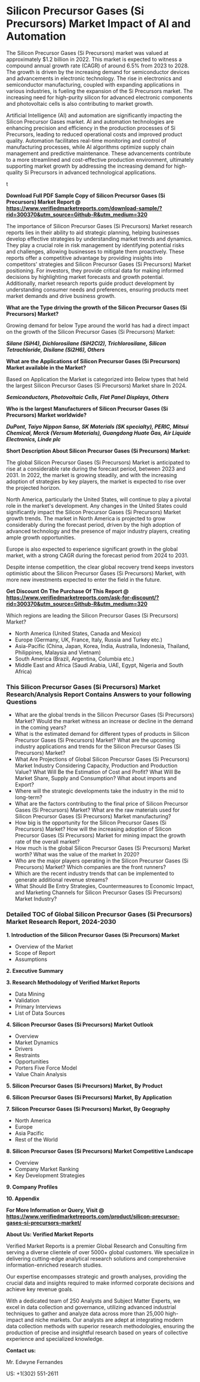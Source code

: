 <meta name="title" content="Global Silicon Precursor Gases (Si Precursors) Market Impact of AI and Automation"><meta name="description" content="The Silicon Precursor Gases (Si Precursors) market was valued at approximately $1.2 billion in 2022. This market is expected to witness a compound annual growth rate ("><meta name="title" content="Silicon Precursor Gases (Si Precursors) Market Size, Share, Scope, Trends, Growth, Opportunities, Analysis, Forecast"><h1>Silicon Precursor Gases (Si Precursors) Market Impact of AI and Automation</h1><p>The Silicon Precursor Gases (Si Precursors) market was valued at approximately $1.2 billion in 2022. This market is expected to witness a compound annual growth rate (CAGR) of around 6.5% from 2023 to 2028. The growth is driven by the increasing demand for semiconductor devices and advancements in electronic technology. The rise in electronics and semiconductor manufacturing, coupled with expanding applications in various industries, is fueling the expansion of the Si Precursors market. The increasing need for high-purity silicon for advanced electronic components and photovoltaic cells is also contributing to market growth.</p><p>Artificial Intelligence (AI) and automation are significantly impacting the Silicon Precursor Gases market. AI and automation technologies are enhancing precision and efficiency in the production processes of Si Precursors, leading to reduced operational costs and improved product quality. Automation facilitates real-time monitoring and control of manufacturing processes, while AI algorithms optimize supply chain management and predictive maintenance. These advancements contribute to a more streamlined and cost-effective production environment, ultimately supporting market growth by addressing the increasing demand for high-quality Si Precursors in advanced technological applications.</p>t</p><p id="" class=""><strong>Download Full PDF Sample Copy of Silicon Precursor Gases (Si Precursors) Market Report @ <a href="https://www.verifiedmarketreports.com/download-sample/?rid=300370&utm_source=Github-R&utm_medium=320" target="_blank">https://www.verifiedmarketreports.com/download-sample/?rid=300370&utm_source=Github-R&utm_medium=320</a></strong></p><p>The importance of&nbsp;Silicon Precursor Gases (Si Precursors) Market research reports lies in their ability to aid strategic planning, helping businesses develop effective strategies by understanding market trends and dynamics. They play a crucial role in risk management by identifying potential risks and challenges, allowing businesses to mitigate them proactively. These reports offer a competitive advantage by providing insights into competitors' strategies and Silicon Precursor Gases (Si Precursors) Market positioning. For investors, they provide critical data for making informed decisions by highlighting market forecasts and growth potential. Additionally, market research reports guide product development by understanding consumer needs and preferences, ensuring products meet market demands and drive business growth.</p><p><strong>What are the&nbsp;Type driving the growth of the Silicon Precursor Gases (Si Precursors) Market?</strong></p><p id="" class="">Growing demand for below Type around the world has had a direct impact on the growth of the Silicon Precursor Gases (Si Precursors) Market:</p><em><strong>Silane (SiH4), Dichlorosilane (SiH2Cl2), Trichlorosilane, Silicon Tetrachloride, Disilane (Si2H6), Others</strong></em></p><strong>What are the&nbsp;Applications&nbsp;of Silicon Precursor Gases (Si Precursors) Market available in the Market?</strong></p><p id="" class="">Based on Application the Market is categorized into Below types that held the largest Silicon Precursor Gases (Si Precursors) Market share In 2024.</p><em><strong>Semiconductors, Photovoltaic Cells, Flat Panel Displays, Others</strong></em></p><strong>Who is the largest Manufacturers of Silicon Precursor Gases (Si Precursors) Market worldwide?</strong></p><p><em><strong>DuPont, Taiyo Nippon Sanso, SK Materials (SK specialty), PERIC, Mitsui Chemical, Merck (Versum Materials), Guangdong Huate Gas, Air Liquide Electronics, Linde plc</strong></em></p><p id="" class=""><strong>Short Description About Silicon Precursor Gases (Si Precursors) Market:</strong></p><p>The global Silicon Precursor Gases (Si Precursors) Market is anticipated to rise at a considerable rate during the forecast period, between 2023 and 2031. In 2022, the market is growing steadily, and with the increasing adoption of strategies by key players, the market is expected to rise over the projected horizon.</p><p>North America, particularly the United States, will continue to play a pivotal role in the market's development. Any changes in the United States could significantly impact the Silicon Precursor Gases (Si Precursors) Market growth trends. The market in North America is projected to grow considerably during the forecast period, driven by the high adoption of advanced technology and the presence of major industry players, creating ample growth opportunities.</p><p>Europe is also expected to experience significant growth in the global market, with a strong CAGR during the forecast period from 2024 to 2031.</p><p>Despite intense competition, the clear global recovery trend keeps investors optimistic about the Silicon Precursor Gases (Si Precursors) Market, with more new investments expected to enter the field in the future.</p><p id="" class=""><strong>Get Discount On The Purchase Of This Report @ <a href="https://www.verifiedmarketreports.com/ask-for-discount/?rid=300370&utm_source=Github-R&utm_medium=320" target="_blank">https://www.verifiedmarketreports.com/ask-for-discount/?rid=300370&utm_source=Github-R&utm_medium=320</a></strong></p>Which regions are leading the Silicon Precursor Gases (Si Precursors) Market?</p><ul><li>North America (United States, Canada and Mexico)</li><li>Europe (Germany, UK, France, Italy, Russia and Turkey etc.)</li><li>Asia-Pacific (China, Japan, Korea, India, Australia, Indonesia, Thailand, Philippines, Malaysia and Vietnam)</li><li>South America (Brazil, Argentina, Columbia etc.)</li><li>Middle East and Africa (Saudi Arabia, UAE, Egypt, Nigeria and South Africa)</li></ul><h3 id="" class="">This Silicon Precursor Gases (Si Precursors) Market Research/Analysis Report Contains Answers to your following Questions</h3><ul><li>What are the global trends in the Silicon Precursor Gases (Si Precursors) Market? Would the market witness an increase or decline in the demand in the coming years?</li><li>What is the estimated demand for different types of products in Silicon Precursor Gases (Si Precursors) Market? What are the upcoming industry applications and trends for the Silicon Precursor Gases (Si Precursors) Market?</li><li>What Are Projections of Global Silicon Precursor Gases (Si Precursors) Market Industry Considering Capacity, Production and Production Value? What Will Be the Estimation of Cost and Profit? What Will Be Market Share, Supply and Consumption? What about imports and Export?</li><li>Where will the strategic developments take the industry in the mid to long-term?</li><li>What are the factors contributing to the final price of Silicon Precursor Gases (Si Precursors) Market? What are the raw materials used for Silicon Precursor Gases (Si Precursors) Market manufacturing?</li><li>How big is the opportunity for the Silicon Precursor Gases (Si Precursors) Market? How will the increasing adoption of Silicon Precursor Gases (Si Precursors) Market for mining impact the growth rate of the overall market?</li><li>How much is the global Silicon Precursor Gases (Si Precursors) Market worth? What was the value of the market In 2020?</li><li>Who are the major players operating in the Silicon Precursor Gases (Si Precursors) Market? Which companies are the front runners?</li><li>Which are the recent industry trends that can be implemented to generate additional revenue streams?</li><li>What Should Be Entry Strategies, Countermeasures to Economic Impact, and Marketing Channels for Silicon Precursor Gases (Si Precursors) Market Industry?</li></ul><h3 id="" class="">Detailed TOC of Global Silicon Precursor Gases (Si Precursors) Market Research Report, 2024-2030</h3><p id="" class=""><strong>1. Introduction of the Silicon Precursor Gases (Si Precursors) Market</strong></p><ul><li>Overview of the Market</li><li>Scope of Report</li><li>Assumptions</li></ul><p id="" class=""><strong>2. Executive Summary</strong></p><p id="" class=""><strong>3. Research Methodology of Verified Market Reports</strong></p><ul><li>Data Mining</li><li>Validation</li><li>Primary Interviews</li><li>List of Data Sources</li></ul><p id="" class=""><strong>4. Silicon Precursor Gases (Si Precursors) Market Outlook</strong></p><ul><li>Overview</li><li>Market Dynamics</li><li>Drivers</li><li>Restraints</li><li>Opportunities</li><li>Porters Five Force Model</li><li>Value Chain Analysis</li></ul><p id="" class=""><strong>5. Silicon Precursor Gases (Si Precursors) Market, By Product</strong></p><p id="" class=""><strong>6. Silicon Precursor Gases (Si Precursors) Market, By Application</strong></p><p id="" class=""><strong>7. Silicon Precursor Gases (Si Precursors) Market, By Geography</strong></p><ul><li>North America</li><li>Europe</li><li>Asia Pacific</li><li>Rest of the World</li></ul><p id="" class=""><strong>8. Silicon Precursor Gases (Si Precursors) Market Competitive Landscape</strong></p><ul><li>Overview</li><li>Company Market Ranking</li><li>Key Development Strategies</li></ul><p id="" class=""><strong>9. Company Profiles</strong></p><p id="" class=""><strong>10. Appendix</strong></p><p id="" class=""><strong>For More Information or Query, Visit @ <a href="https://www.verifiedmarketreports.com/product/silicon-precursor-gases-si-precursors-market/" target="_blank">https://www.verifiedmarketreports.com/product/silicon-precursor-gases-si-precursors-market/</a></strong></p><p id="" class=""><strong>About Us: Verified Market Reports</strong></p><p id="" class="">Verified Market Reports is a premier Global Research and Consulting firm serving a diverse clientele of over 5000+ global customers. We specialize in delivering cutting-edge analytical research solutions and comprehensive information-enriched research studies.</p><p id="" class="">Our expertise encompasses strategic and growth analyses, providing the crucial data and insights required to make informed corporate decisions and achieve key revenue goals.</p><p id="" class="">With a dedicated team of 250 Analysts and Subject Matter Experts, we excel in data collection and governance, utilizing advanced industrial techniques to gather and analyze data across more than 25,000 high-impact and niche markets. Our analysts are adept at integrating modern data collection methods with superior research methodologies, ensuring the production of precise and insightful research based on years of collective experience and specialized knowledge.</p><p id="" class=""><strong>Contact us:</strong></p><p id="" class="">Mr. Edwyne Fernandes</p><p id="" class="">US: +1(302) 551-2611</p>